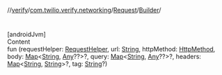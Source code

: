 //[verify](../../../index.md)/[com.twilio.verify.networking](../../index.md)/[Request](../index.md)/[Builder](index.md)/[<init>](-init-.md)



# <init>  
[androidJvm]  
Content  
fun [<init>](-init-.md)(requestHelper: [RequestHelper](../../-request-helper/index.md), url: [String](https://kotlinlang.org/api/latest/jvm/stdlib/kotlin/-string/index.html), httpMethod: [HttpMethod](../../-http-method/index.md), body: [Map](https://kotlinlang.org/api/latest/jvm/stdlib/kotlin.collections/-map/index.html)<[String](https://kotlinlang.org/api/latest/jvm/stdlib/kotlin/-string/index.html), [Any](https://kotlinlang.org/api/latest/jvm/stdlib/kotlin/-any/index.html)??>?, query: [Map](https://kotlinlang.org/api/latest/jvm/stdlib/kotlin.collections/-map/index.html)<[String](https://kotlinlang.org/api/latest/jvm/stdlib/kotlin/-string/index.html), [Any](https://kotlinlang.org/api/latest/jvm/stdlib/kotlin/-any/index.html)??>?, headers: [Map](https://kotlinlang.org/api/latest/jvm/stdlib/kotlin.collections/-map/index.html)<[String](https://kotlinlang.org/api/latest/jvm/stdlib/kotlin/-string/index.html), [String](https://kotlinlang.org/api/latest/jvm/stdlib/kotlin/-string/index.html)>?, tag: [String](https://kotlinlang.org/api/latest/jvm/stdlib/kotlin/-string/index.html)?)  



